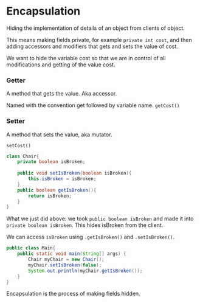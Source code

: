 # Encapsulation

Hiding the implementation of details of an object from clients of object.

This means making fields private, for example `private int cost`,
and then adding accessors and modifiers that gets and sets the value of cost.

We want to hide the variable cost so that we are in control of all modifications
and getting of the value cost.

### Getter

A method that gets the value.
Aka accessor.

Named with the convention get followed by variable name.
`getCost()`

### Setter

A method that sets the value, aka mutator.

`setCost()`

```java
class Chair{
    private boolean isBroken;
    
    public void setIsBroken(boolean isBroken){
        this.isBroken = isBroken;
    }
    public boolean getIsBroken(){
        return isBroken;
    }
}
```

What we just did above: we took `public boolean isBroken` and made it into
`private boolean isBroken`. This hides isBroken from the client.

We can access `isBroken` using `.getIsBroken()` and `.setIsBroken()`.

```java
public class Main{
    public static void main(String[] args) {
        Chair myChair = new Chair();
        myChair.setIsBroken(false);
        System.out.println(myChair.getIsBroken());
    }
}
```

Encapsulation is the process of making fields hidden.

